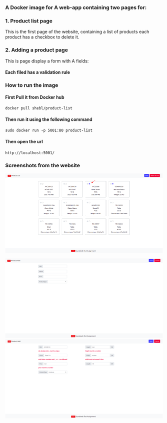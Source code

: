 ### A Docker image for A web-app containing two pages for:

### 1. Product list page

This is the first page of the website, containing a list of products each product has a checkbox to delete it.

### 2. Adding a product page

This is page display a form with A fields:

#### Each filed has a validation rule

### How to run the image

#### First Pull it from Docker hub

```
docker pull shebl/product-list
```

#### Then run it using the following command

```
sudo docker run -p 5001:80 product-list
```

#### Then open the url

```
http://localhost:5001/
```
### Screenshots from the website
![Alt text](./README/ProductList.png?raw=true "ProductList")

![Alt text](./README/AddProduct.png?raw=true "AddProduct")
![Alt text](./README/validation.png?raw=true "validation")
